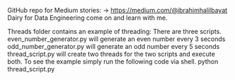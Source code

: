 GitHub repo for Medium stories: -> https://medium.com/@ibrahimhalilbayat
Dairy for Data Engineering come on and learn with me. 


Threads folder contains an example of threading: 
    There are three scripts. 
    even_number_generator.py will generate an even number every 3 seconds 
    odd_number_generator.py will generate an odd number every 5 seconds
    thread_script.py will create two threads for the two scripts and execute both. 
    To see the example simply run the following code via shell.
        python thread_script.py


    
